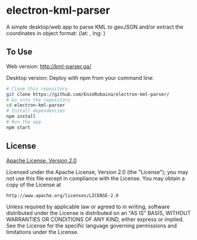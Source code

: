 # electron-kml-parser
A simple desktop/web app to parse KML to geoJSON and/or extract the coordinates in object format: {lat: , lng: }

## To Use
Web version: http://kml-parser.ga/

Desktop version:
Deploy with npm from your command line:

```bash
# Clone this repository
git clone https://github.com/EnzoRobaina/electron-kml-parser/
# Go into the repository
cd electron-kml-parser
# Install dependencies
npm install
# Run the app
npm start
```
## License

[Apache License, Version 2.0](LICENSE.md)

Licensed under the Apache License, Version 2.0 (the "License");
you may not use this file except in compliance with the License.
You may obtain a copy of the License at

    http://www.apache.org/licenses/LICENSE-2.0

Unless required by applicable law or agreed to in writing, software
distributed under the License is distributed on an "AS IS" BASIS,
WITHOUT WARRANTIES OR CONDITIONS OF ANY KIND, either express or implied.
See the License for the specific language governing permissions and
limitations under the License.
